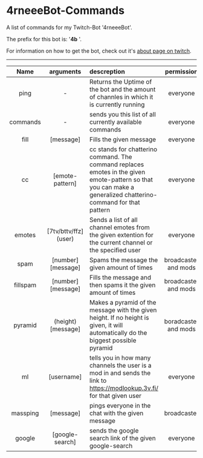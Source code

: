# 4rneeeBot-Commands
A list of commands for my Twitch-Bot '4rneeeBot'.

The prefix for this bot is: '**4b** '.

For information on how to get the bot, check out it's [about page on twitch](https://www.twitch.tv/4rneeeBot/about).

---
| Name      | arguments                 | descreption   | permission    |
| :-------: | :-----------------------: | :----------   | :----------:  |
|ping       |-|Returns the Uptime of the bot and the amount of channles in which it is currently running | everyone|
|commands|-|sends you this list of all currently available commands|everyone|
| fill      | [message]     |Fills the given message| everyone|
|cc|[emote-pattern]| cc stands for chatterino command. The command replaces emotes in the given emote-pattern so that you can make a generalized chatterino-command for that pattern| everyone|
|emotes|[7tv/bttv/ffz] (user)|Sends a list of all channel emotes from the given extention for the current channel or the specified user|everyone|
|spam|[number] [message] |Spams the message the given amount of times|broadcaster and mods|
|fillspam|[number] [message]|Fills the message and then spams it the given amount of times| broadcaster and mods
|pyramid|(height) [message]|Makes a pyramid of the message with the given height. If no height is given, it will automatically do the biggest possible pyramid| boradcaster and mods|
|ml|[username]|tells you in how many channels the user is a mod in and sends the link to https://modlookup.3v.fi/ for that given user|everyone|
|massping|[message]|pings everyone in the chat with the given message|broadcaster|
|google|[google-search]|sends the google search link of the given google-search|everyone|
